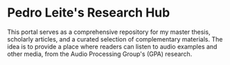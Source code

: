 # Pedro Leite's Research Hub

This portal serves as a comprehensive repository for my master thesis, scholarly articles, and a curated selection of complementary materials. The idea is to provide a place where readers can listen to audio examples and other media, from the Audio Processing Group's (GPA) research. 

